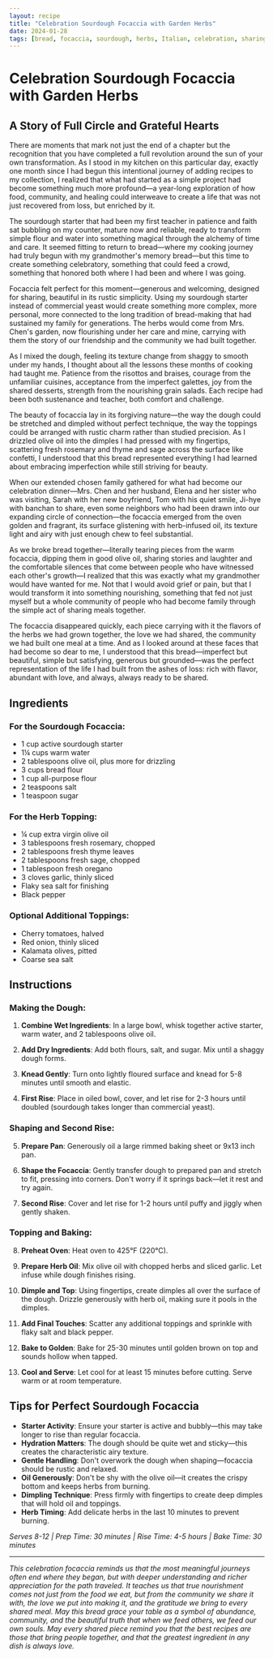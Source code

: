 ```yaml
---
layout: recipe
title: "Celebration Sourdough Focaccia with Garden Herbs"
date: 2024-01-28
tags: [bread, focaccia, sourdough, herbs, Italian, celebration, sharing, garden, community]
---
```


# Celebration Sourdough Focaccia with Garden Herbs

## A Story of Full Circle and Grateful Hearts

There are moments that mark not just the end of a chapter but the recognition that you have completed a full revolution around the sun of your own transformation. As I stood in my kitchen on this particular day, exactly one month since I had begun this intentional journey of adding recipes to my collection, I realized that what had started as a simple project had become something much more profound—a year-long exploration of how food, community, and healing could interweave to create a life that was not just recovered from loss, but enriched by it.

The sourdough starter that had been my first teacher in patience and faith sat bubbling on my counter, mature now and reliable, ready to transform simple flour and water into something magical through the alchemy of time and care. It seemed fitting to return to bread—where my cooking journey had truly begun with my grandmother's memory bread—but this time to create something celebratory, something that could feed a crowd, something that honored both where I had been and where I was going.

Focaccia felt perfect for this moment—generous and welcoming, designed for sharing, beautiful in its rustic simplicity. Using my sourdough starter instead of commercial yeast would create something more complex, more personal, more connected to the long tradition of bread-making that had sustained my family for generations. The herbs would come from Mrs. Chen's garden, now flourishing under her care and mine, carrying with them the story of our friendship and the community we had built together.

As I mixed the dough, feeling its texture change from shaggy to smooth under my hands, I thought about all the lessons these months of cooking had taught me. Patience from the risottos and braises, courage from the unfamiliar cuisines, acceptance from the imperfect galettes, joy from the shared desserts, strength from the nourishing grain salads. Each recipe had been both sustenance and teacher, both comfort and challenge.

The beauty of focaccia lay in its forgiving nature—the way the dough could be stretched and dimpled without perfect technique, the way the toppings could be arranged with rustic charm rather than studied precision. As I drizzled olive oil into the dimples I had pressed with my fingertips, scattering fresh rosemary and thyme and sage across the surface like confetti, I understood that this bread represented everything I had learned about embracing imperfection while still striving for beauty.

When our extended chosen family gathered for what had become our celebration dinner—Mrs. Chen and her husband, Elena and her sister who was visiting, Sarah with her new boyfriend, Tom with his quiet smile, Ji-hye with banchan to share, even some neighbors who had been drawn into our expanding circle of connection—the focaccia emerged from the oven golden and fragrant, its surface glistening with herb-infused oil, its texture light and airy with just enough chew to feel substantial.

As we broke bread together—literally tearing pieces from the warm focaccia, dipping them in good olive oil, sharing stories and laughter and the comfortable silences that come between people who have witnessed each other's growth—I realized that this was exactly what my grandmother would have wanted for me. Not that I would avoid grief or pain, but that I would transform it into something nourishing, something that fed not just myself but a whole community of people who had become family through the simple act of sharing meals together.

The focaccia disappeared quickly, each piece carrying with it the flavors of the herbs we had grown together, the love we had shared, the community we had built one meal at a time. And as I looked around at these faces that had become so dear to me, I understood that this bread—imperfect but beautiful, simple but satisfying, generous but grounded—was the perfect representation of the life I had built from the ashes of loss: rich with flavor, abundant with love, and always, always ready to be shared.

## Ingredients

### For the Sourdough Focaccia:
- 1 cup active sourdough starter
- 1¼ cups warm water
- 2 tablespoons olive oil, plus more for drizzling
- 3 cups bread flour
- 1 cup all-purpose flour
- 2 teaspoons salt
- 1 teaspoon sugar

### For the Herb Topping:
- ¼ cup extra virgin olive oil
- 3 tablespoons fresh rosemary, chopped
- 2 tablespoons fresh thyme leaves
- 2 tablespoons fresh sage, chopped
- 1 tablespoon fresh oregano
- 3 cloves garlic, thinly sliced
- Flaky sea salt for finishing
- Black pepper

### Optional Additional Toppings:
- Cherry tomatoes, halved
- Red onion, thinly sliced
- Kalamata olives, pitted
- Coarse sea salt

## Instructions

### Making the Dough:
1. **Combine Wet Ingredients**: In a large bowl, whisk together active starter, warm water, and 2 tablespoons olive oil.

2. **Add Dry Ingredients**: Add both flours, salt, and sugar. Mix until a shaggy dough forms.

3. **Knead Gently**: Turn onto lightly floured surface and knead for 5-8 minutes until smooth and elastic.

4. **First Rise**: Place in oiled bowl, cover, and let rise for 2-3 hours until doubled (sourdough takes longer than commercial yeast).

### Shaping and Second Rise:
5. **Prepare Pan**: Generously oil a large rimmed baking sheet or 9x13 inch pan.

6. **Shape the Focaccia**: Gently transfer dough to prepared pan and stretch to fit, pressing into corners. Don't worry if it springs back—let it rest and try again.

7. **Second Rise**: Cover and let rise for 1-2 hours until puffy and jiggly when gently shaken.

### Topping and Baking:
8. **Preheat Oven**: Heat oven to 425°F (220°C).

9. **Prepare Herb Oil**: Mix olive oil with chopped herbs and sliced garlic. Let infuse while dough finishes rising.

10. **Dimple and Top**: Using fingertips, create dimples all over the surface of the dough. Drizzle generously with herb oil, making sure it pools in the dimples.

11. **Add Final Touches**: Scatter any additional toppings and sprinkle with flaky salt and black pepper.

12. **Bake to Golden**: Bake for 25-30 minutes until golden brown on top and sounds hollow when tapped.

13. **Cool and Serve**: Let cool for at least 15 minutes before cutting. Serve warm or at room temperature.

## Tips for Perfect Sourdough Focaccia

- **Starter Activity**: Ensure your starter is active and bubbly—this may take longer to rise than regular focaccia.
- **Hydration Matters**: The dough should be quite wet and sticky—this creates the characteristic airy texture.
- **Gentle Handling**: Don't overwork the dough when shaping—focaccia should be rustic and relaxed.
- **Oil Generously**: Don't be shy with the olive oil—it creates the crispy bottom and keeps herbs from burning.
- **Dimpling Technique**: Press firmly with fingertips to create deep dimples that will hold oil and toppings.
- **Herb Timing**: Add delicate herbs in the last 10 minutes to prevent burning.

*Serves 8-12 | Prep Time: 30 minutes | Rise Time: 4-5 hours | Bake Time: 30 minutes*

---

*This celebration focaccia reminds us that the most meaningful journeys often end where they began, but with deeper understanding and richer appreciation for the path traveled. It teaches us that true nourishment comes not just from the food we eat, but from the community we share it with, the love we put into making it, and the gratitude we bring to every shared meal. May this bread grace your table as a symbol of abundance, community, and the beautiful truth that when we feed others, we feed our own souls. May every shared piece remind you that the best recipes are those that bring people together, and that the greatest ingredient in any dish is always love.*
